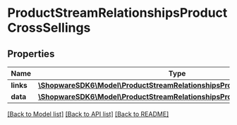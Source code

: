 # ProductStreamRelationshipsProductCrossSellings

## Properties
Name | Type | Description | Notes
------------ | ------------- | ------------- | -------------
**links** | [**\ShopwareSDK6\Model\ProductStreamRelationshipsProductCrossSellingsLinks**](ProductStreamRelationshipsProductCrossSellingsLinks.md) |  | [optional] 
**data** | [**\ShopwareSDK6\Model\ProductStreamRelationshipsProductCrossSellingsData[]**](ProductStreamRelationshipsProductCrossSellingsData.md) |  | [optional] 

[[Back to Model list]](../../README.md#documentation-for-models) [[Back to API list]](../../README.md#documentation-for-api-endpoints) [[Back to README]](../../README.md)

